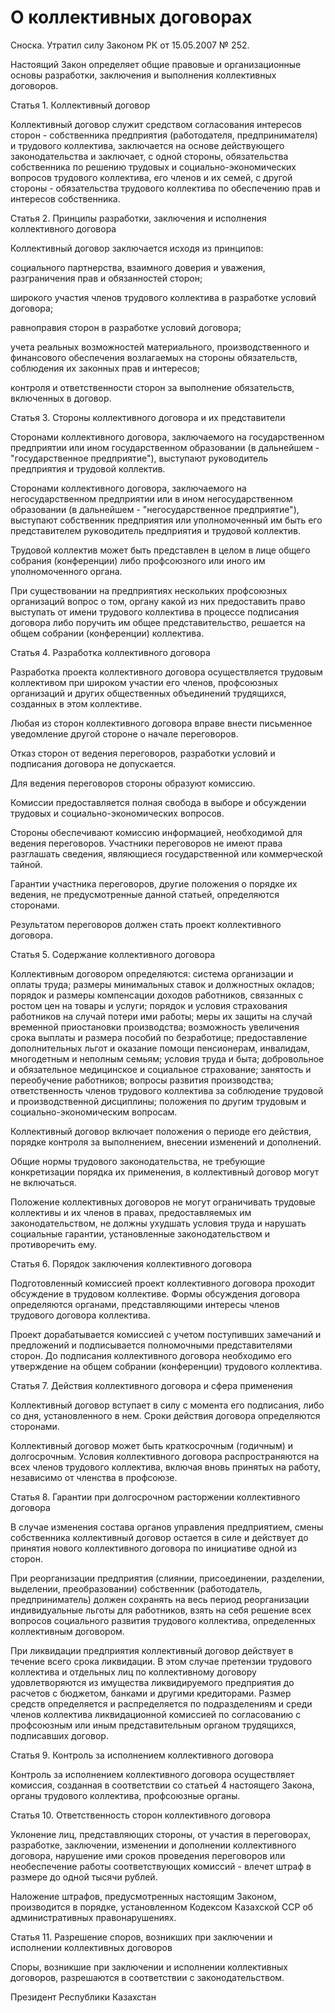 # О коллективных договоpах

Сноска. Утратил силу Законом РК от 15.05.2007 № 252.

Настоящий Закон определяет общие правовые и организационные основы разработки, заключения и выполнения коллективных договоров.

Статья 1. Коллективный договор

Коллективный договор служит средством согласования интересов сторон - собственника предприятия (работодателя, предпринимателя) и трудового коллектива, заключается на основе действующего законодательства и заключает, с одной стороны, обязательства собственника по решению трудовых и социально-экономических вопросов трудового коллектива, его членов и их семей, с другой стороны - обязательства трудового коллектива по обеспечению прав и интересов собственника.

Статья 2. Принципы разработки, заключения и исполнения коллективного договора

Коллективный договор заключается исходя из принципов:

социального партнерства, взаимного доверия и уважения, разграничения прав и обязанностей сторон;

широкого участия членов трудового коллектива в разработке условий договора;

равноправия сторон в разработке условий договора;

учета реальных возможностей материального, производственного и финансового обеспечения возлагаемых на стороны обязательств, соблюдения их законных прав и интересов;

контроля и ответственности сторон за выполнение обязательств, включенных в договор.

Статья 3. Стороны коллективного договора и их представители

Сторонами коллективного договора, заключаемого на государственном предприятии или ином государственном образовании (в дальнейшем - "государственное предприятие"), выступают руководитель предприятия и трудовой коллектив.

Сторонами коллективного договора, заключаемого на негосударственном предприятии или в ином негосударственном образовании (в дальнейшем - "негосударственное предприятие"), выступают собственник предприятия или уполномоченный им быть его представителем руководитель предприятия и трудовой коллектив.

Трудовой коллектив может быть представлен в целом в лице общего собрания (конференции) либо профсоюзного или иного им уполномоченного органа.

При существовании на предприятиях нескольких профсоюзных организаций вопрос о том, органу какой из них предоставить право выступать от имени трудового коллектива в процессе подписания договора либо поручить им общее представительство, решается на общем собрании (конференции) коллектива.

Статья 4. Разработка коллективного договора

Разработка проекта коллективного договора осуществляется трудовым коллективом при широком участии его членов, профсоюзных организаций и других общественных объединений трудящихся, созданных в этом коллективе.

Любая из сторон коллективного договора вправе внести письменное уведомление другой стороне о начале переговоров.

Отказ сторон от ведения переговоров, разработки условий и подписания договора не допускается.

Для ведения переговоров стороны образуют комиссию.

Комиссии предоставляется полная свобода в выборе и обсуждении трудовых и социально-экономических вопросов.

Стороны обеспечивают комиссию информацией, необходимой для ведения переговоров. Участники переговоров не имеют права разглашать сведения, являющиеся государственной или коммерческой тайной.

Гарантии участника переговоров, другие положения о порядке их ведения, не предусмотренные данной статьей, определяются сторонами.

Результатом переговоров должен стать проект коллективного договора.

Статья 5. Содержание коллективного договора

Коллективным договором определяются: система организации и оплаты труда; размеры минимальных ставок и должностных окладов; порядок и размеры компенсации доходов работников, связанных с ростом цен на товары и услуги; порядок и условия страхования работников на случай потери ими работы; меры их защиты на случай временной приостановки производства; возможность увеличения срока выплаты и размера пособий по безработице; предоставление дополнительных льгот и оказание помощи пенсионерам, инвалидам, многодетным и неполным семьям; условия труда и быта; добровольное и обязательное медицинское и социальное страхование; занятость и переобучение работников; вопросы развития производства; ответственность членов трудового коллектива за соблюдение трудовой и производственной дисциплины; положения по другим трудовым и социально-экономическим вопросам.

Коллективный договор включает положения о периоде его действия, порядке контроля за выполнением, внесении изменений и дополнений.

Общие нормы трудового законодательства, не требующие конкретизации порядка их применения, в коллективный договор могут не включаться.

Положение коллективных договоров не могут ограничивать трудовые коллективы и их членов в правах, предоставляемых им законодательством, не должны ухудшать условия труда и нарушать социальные гарантии, установленные законодательством и противоречить ему.

Статья 6. Порядок заключения коллективного договора

Подготовленный комиссией проект коллективного договора проходит обсуждение в трудовом коллективе. Формы обсуждения договора определяются органами, представляющими интересы членов трудового договора коллектива.

Проект дорабатывается комиссией с учетом поступивших замечаний и предложений и подписывается полномочными представителями сторон. До подписания коллективного договора необходимо его утверждение на общем собрании (конференции) трудового коллектива.

Статья 7. Действия коллективного договора и сфера применения

Коллективный договор вступает в силу с момента его подписания, либо со дня, установленного в нем. Сроки действия договора определяются сторонами.

Коллективный договор может быть краткосрочным (годичным) и долгосрочным. Условия коллективного договора распространяются на всех членов трудового коллектива, включая вновь принятых на работу, независимо от членства в профсоюзе.

Статья 8. Гарантии при долгосрочном расторжении коллективного договора

В случае изменения состава органов управления предприятием, смены собственника коллективный договор остается в силе и действует до принятия нового коллективного договора по инициативе одной из сторон.

При реорганизации предприятия (слиянии, присоединении, разделении, выделении, преобразовании) собственник (работодатель, предприниматель) должен сохранять на весь период реорганизации индивидуальные льготы для работников, взять на себя решение всех вопросов социального развития трудового коллектива, определенных коллективным договором.

При ликвидации предприятия коллективный договор действует в течение всего срока ликвидации. В этом случае претензии трудового коллектива и отдельных лиц по коллективному договору удовлетворяются из имущества ликвидируемого предприятия до расчетов с бюджетом, банками и другими кредиторами. Размер средств определяется и распределяется по подразделениям и среди членов коллектива ликвидационной комиссией по согласованию с профсоюзным или иным представительным органом трудящихся, подписавших договор.

Статья 9. Контроль за исполнением коллективного договора

Контроль за исполнением коллективного договора осуществляет комиссия, созданная в соответствии со статьей 4 настоящего Закона, органы трудового коллектива, профсоюзные органы.

Статья 10. Ответственность сторон коллективного договора

Уклонение лиц, представляющих стороны, от участия в переговорах, разработке, заключении, изменении и дополнении коллективного договора, нарушение ими сроков проведения переговоров или необеспечение работы соответствующих комиссий - влечет штраф в размере до одной тысячи рублей.

Наложение штрафов, предусмотренных настоящим Законом, производится в порядке, установленном Кодексом Казахской ССР об административных правонарушениях.

Статья 11. Разрешение споров, возникших при заключении и исполнении коллективных договоров

Споры, возникшие при заключении и исполнении коллективных договоров, разрешаются в соответствии с законодательством.

Президент Республики Казахстан

